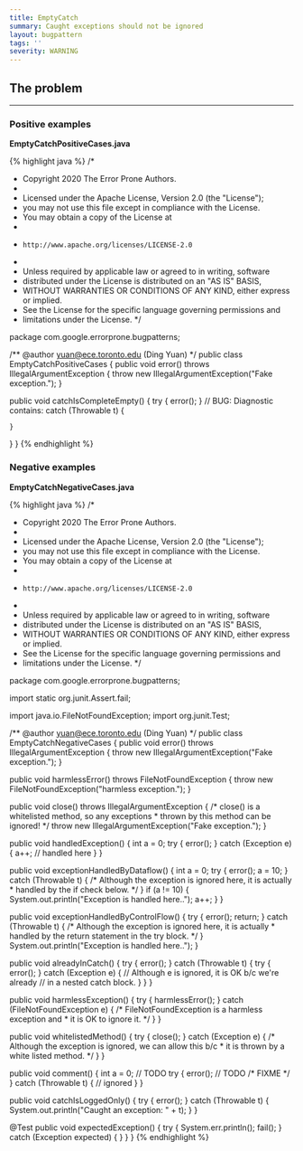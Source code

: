 ```yaml
---
title: EmptyCatch
summary: Caught exceptions should not be ignored
layout: bugpattern
tags: ''
severity: WARNING
---
```


<!--
*** AUTO-GENERATED, DO NOT MODIFY ***
To make changes, edit the @BugPattern annotation or the explanation in docs/bugpattern.
-->


## The problem



----------

### Positive examples
__EmptyCatchPositiveCases.java__

{% highlight java %}
/*
 * Copyright 2020 The Error Prone Authors.
 *
 * Licensed under the Apache License, Version 2.0 (the "License");
 * you may not use this file except in compliance with the License.
 * You may obtain a copy of the License at
 *
 *     http://www.apache.org/licenses/LICENSE-2.0
 *
 * Unless required by applicable law or agreed to in writing, software
 * distributed under the License is distributed on an "AS IS" BASIS,
 * WITHOUT WARRANTIES OR CONDITIONS OF ANY KIND, either express or implied.
 * See the License for the specific language governing permissions and
 * limitations under the License.
 */

package com.google.errorprone.bugpatterns;

/** @author yuan@ece.toronto.edu (Ding Yuan) */
public class EmptyCatchPositiveCases {
  public void error() throws IllegalArgumentException {
    throw new IllegalArgumentException("Fake exception.");
  }

  public void catchIsCompleteEmpty() {
    try {
      error();
    } // BUG: Diagnostic contains:
    catch (Throwable t) {

    }
  }
}
{% endhighlight %}

### Negative examples
__EmptyCatchNegativeCases.java__

{% highlight java %}
/*
 * Copyright 2020 The Error Prone Authors.
 *
 * Licensed under the Apache License, Version 2.0 (the "License");
 * you may not use this file except in compliance with the License.
 * You may obtain a copy of the License at
 *
 *     http://www.apache.org/licenses/LICENSE-2.0
 *
 * Unless required by applicable law or agreed to in writing, software
 * distributed under the License is distributed on an "AS IS" BASIS,
 * WITHOUT WARRANTIES OR CONDITIONS OF ANY KIND, either express or implied.
 * See the License for the specific language governing permissions and
 * limitations under the License.
 */

package com.google.errorprone.bugpatterns;

import static org.junit.Assert.fail;

import java.io.FileNotFoundException;
import org.junit.Test;

/** @author yuan@ece.toronto.edu (Ding Yuan) */
public class EmptyCatchNegativeCases {
  public void error() throws IllegalArgumentException {
    throw new IllegalArgumentException("Fake exception.");
  }

  public void harmlessError() throws FileNotFoundException {
    throw new FileNotFoundException("harmless exception.");
  }

  public void close() throws IllegalArgumentException {
    /* close() is a whitelisted method, so any exceptions
     * thrown by this method can be ignored! */
    throw new IllegalArgumentException("Fake exception.");
  }

  public void handledException() {
    int a = 0;
    try {
      error();
    } catch (Exception e) {
      a++; // handled here
    }
  }

  public void exceptionHandledByDataflow() {
    int a = 0;
    try {
      error();
      a = 10;
    } catch (Throwable t) {
      /* Although the exception is ignored here, it is actually
       * handled by the if check below.
       */
    }
    if (a != 10) {
      System.out.println("Exception is handled here..");
      a++;
    }
  }

  public void exceptionHandledByControlFlow() {
    try {
      error();
      return;
    } catch (Throwable t) {
      /* Although the exception is ignored here, it is actually
       * handled by the return statement in the try block.
       */
    }
    System.out.println("Exception is handled here..");
  }

  public void alreadyInCatch() {
    try {
      error();
    } catch (Throwable t) {
      try {
        error();
      } catch (Exception e) {
        // Although e is ignored, it is OK b/c we're already
        // in a nested catch block.
      }
    }
  }

  public void harmlessException() {
    try {
      harmlessError();
    } catch (FileNotFoundException e) {
      /* FileNotFoundException is a harmless exception and
       * it is OK to ignore it.
       */
    }
  }

  public void whitelistedMethod() {
    try {
      close();
    } catch (Exception e) {
      /* Although the exception is ignored, we can allow this b/c
       * it is thrown by a white listed method. */
    }
  }

  public void comment() {
    int a = 0; // TODO
    try {
      error();
      // TODO
      /* FIXME */
    } catch (Throwable t) {
      // ignored
    }
  }

  public void catchIsLoggedOnly() {
    try {
      error();
    } catch (Throwable t) {
      System.out.println("Caught an exception: " + t);
    }
  }

  @Test
  public void expectedException() {
    try {
      System.err.println();
      fail();
    } catch (Exception expected) {
    }
  }
}
{% endhighlight %}

